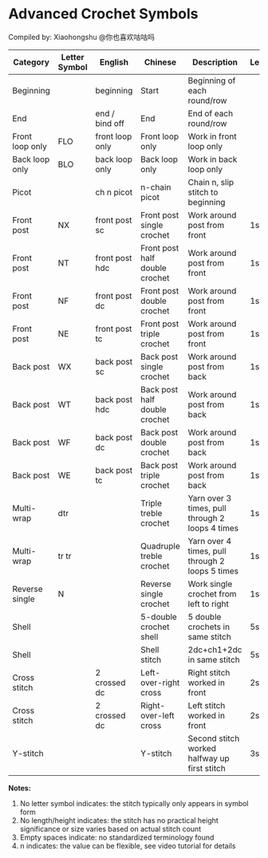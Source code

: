 # Advanced Crochet Symbols

Compiled by: Xiaohongshu @你也喜欢咕咕吗

| Category | Letter Symbol | English | Chinese | Description | Length | Height |
| --- | --- | --- | --- | --- | --- | --- |
| Beginning | | beginning | Start | Beginning of each round/row | | |
| End | | end / bind off | End | End of each round/row | | |
| Front loop only | FLO | front loop only | Front loop only | Work in front loop only | | |
| Back loop only | BLO | back loop only | Back loop only | Work in back loop only | | |
| Picot | | ch n picot | n-chain picot | Chain n, slip stitch to beginning | | |
| Front post | NX | front post sc | Front post single crochet | Work around post from front | 1st | 1st |
| Front post | NT | front post hdc | Front post half double crochet | Work around post from front | 1st | 2st |
| Front post | NF | front post dc | Front post double crochet | Work around post from front | 1st | 3st |
| Front post | NE | front post tc | Front post triple crochet | Work around post from front | 1st | 4st |
| Back post | WX | back post sc | Back post single crochet | Work around post from back | 1st | 1st |
| Back post | WT | back post hdc | Back post half double crochet | Work around post from back | 1st | 2st |
| Back post | WF | back post dc | Back post double crochet | Work around post from back | 1st | 3st |
| Back post | WE | back post tc | Back post triple crochet | Work around post from back | 1st | 4st |
| Multi-wrap | dtr | | Triple treble crochet | Yarn over 3 times, pull through 2 loops 4 times | 1st | 5st |
| Multi-wrap | tr tr | | Quadruple treble crochet | Yarn over 4 times, pull through 2 loops 5 times | 1st | 6st |
| Reverse single | N | | Reverse single crochet | Work single crochet from left to right | 1st | 1st |
| Shell | | | 5-double crochet shell | 5 double crochets in same stitch | 5st | 3st |
| Shell | | | Shell stitch | 2dc+ch1+2dc in same stitch | 5st | 3st |
| Cross stitch | | 2 crossed dc | Left-over-right cross | Right stitch worked in front | 2st | 3st |
| Cross stitch | | 2 crossed dc | Right-over-left cross | Left stitch worked in front | 2st | 3st |
| Y-stitch | | | Y-stitch | Second stitch worked halfway up first stitch | 3st | 4st |

**Notes:**
1. No letter symbol indicates: the stitch typically only appears in symbol form
2. No length/height indicates: the stitch has no practical height significance or size varies based on actual stitch count
3. Empty spaces indicate: no standardized terminology found
4. n indicates: the value can be flexible, see video tutorial for details 
